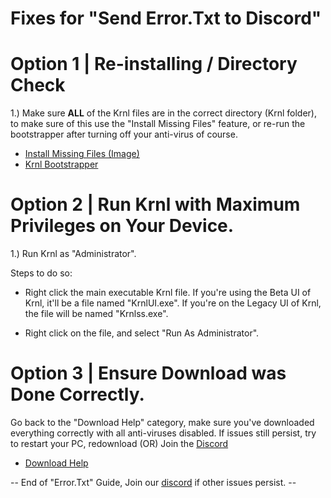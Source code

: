 # Fixes for "Send Error.Txt to Discord" 

# Option 1 | Re-installing / Directory Check
1.) Make sure **ALL** of the Krnl files are in the correct directory (Krnl folder), to make sure of this use the "Install Missing Files" feature, or re-run the bootstrapper after turning off your anti-virus of course.

* [Install Missing Files (Image)](https://cdn.discordapp.com/attachments/903380408597614623/1029578808484962354/unknown.png)
* [Krnl Bootstrapper](https://k-storage.com/krnl_bootstrapper.exe)

# Option 2 | Run Krnl with Maximum Privileges on Your Device.

1.) Run Krnl as "Administrator".

Steps to do so:

- Right click the main executable Krnl file. If you're using the Beta UI of Krnl, it'll be a file named "KrnlUI.exe". If you're on the Legacy UI of Krnl, the file will be named "Krnlss.exe".

- Right click on the file, and select "Run As Administrator".


# Option 3 | Ensure Download was Done Correctly.

Go back to the "Download Help" category, make sure you've downloaded everything correctly with all anti-viruses disabled. If issues still persist, try to restart your PC, redownload (OR) Join the [Discord](https://krnl.place/invite.html)

* [Download Help](https://github.com/Krnl-staff/FAQ/blob/main/DownloadHelp.md)

-- End of "Error.Txt" Guide, Join our [discord](https://krnl.place/invite.html) if other issues persist. --
